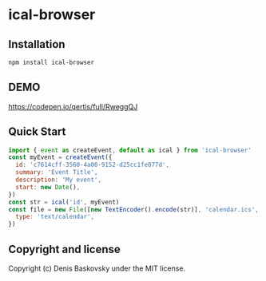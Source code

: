 # ical-browser

## Installation

```bash
npm install ical-browser
```

## DEMO
https://codepen.io/qertis/full/RweggQJ

## Quick Start

```js
import { event as createEvent, default as ical } from 'ical-browser'
const myEvent = createEvent({
  id: 'c7614cff-3560-4a00-9152-d25cc1fe077d',
  summary: 'Event Title',
  description: 'My event',
  start: new Date(),
})
const str = ical('id', myEvent)
const file = new File([new TextEncoder().encode(str)], 'calendar.ics', {
  type: 'text/calendar',
})
```

## Copyright and license

Copyright (c) Denis Baskovsky under the MIT license.
